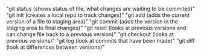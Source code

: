 "git status (shows status of file, what changes are waiting to be commited)"
"git init (creates a local repo to track changes)"
"git add (adds the current version of a file to staging area)"
"git commit (adds the version in the staging area to final changes)"
"git reset (looks at previous versions and can change file back to a previous version)"
"git checkout (looks at previous versions)"
"git log (look at commits that have been made)"
"git diff (look at differences between versions)"
